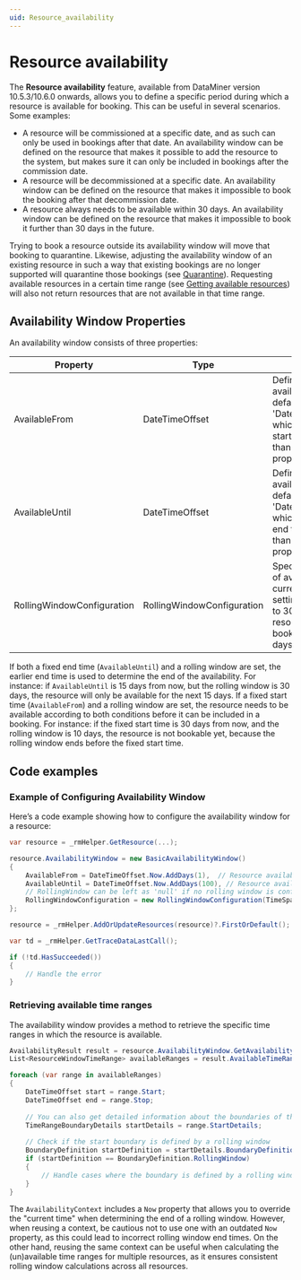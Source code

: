 ```yaml
---
uid: Resource_availability
---
```


# Resource availability

The **Resource availability** feature, available from DataMiner version 10.5.3/10.6.0 <!-- RN 41894 --> onwards, allows you to define a specific period during which a resource is available for booking. This can be useful in several scenarios. Some examples:

- A resource will be commissioned at a specific date, and as such can only be used in bookings after that date. An availability window can be defined on the resource that makes it possible
 to add the resource to the system, but makes sure it can only be included in bookings after the commission date.
- A resource will be decommissioned at a specific date. An availability window can be defined on the resource that makes it impossible to book the booking after that decommission date.
- A resource always needs to be available within 30 days. An availability window can be defined on the resource that makes it impossible to book it further than 30 days in the future.

Trying to book a resource outside its availability window will move that booking to quarantine. Likewise, adjusting the availability window of an existing resource in such a way that existing bookings are no longer supported will quarantine those bookings (see [Quarantine](xref:SRM_Quarantine)). Requesting available resources in a certain time range (see [Getting available resources](xref:srm_using_resourcemanagerhelper#getting-available-resources)) will also not return resources that are not available in that time range.

## Availability Window Properties

An availability window consists of three properties:

| **Property**               	| **Type**                   	| **Description**                                                                                                                                                                     	|
|----------------------------	|----------------------------	|-------------------------------------------------------------------------------------------------------------------------------------------------------------------------------------	|
| AvailableFrom              	| DateTimeOffset             	| Defines the start of the availability window. The default value is 'DateTimeOffset.MinValue', which means there is no start time. Must be lower than the 'AvailableUntil' property. 	|
| AvailableUntil             	| DateTimeOffset             	| Defines the end of the availability window. The default value is 'DateTimeOffset.MaxValue', which means there is no end time. Must be greater than the 'AvailableFrom' property.    	|
| RollingWindowConfiguration 	| RollingWindowConfiguration 	| Specifies a rolling window of availability relative to the current time. For example, setting the rolling window to 30 days means the resource is available for booking until "now + 30 days."                                                                                                                                                                               	|

If both a fixed end time (`AvailableUntil`) and a rolling window are set, the earlier end time is used to determine the end of the availability. For instance: if `AvailableUntil` is 15 days from now, but the rolling window is 30 days, the resource will only be available for the next 15 days. If a fixed start time (`AvailableFrom`) and a rolling window are set, the resource needs to be available according to both conditions before it can be included in a booking. For instance: if the fixed start time is 30 days from now, and the rolling window is 10 days, the resource is not bookable yet, because the rolling window ends before the fixed start time. 

## Code examples

### Example of Configuring Availability Window

Here’s a code example showing how to configure the availability window for a resource:

```csharp
var resource = _rmHelper.GetResource(...);

resource.AvailabilityWindow = new BasicAvailabilityWindow()
{
    AvailableFrom = DateTimeOffset.Now.AddDays(1),  // Resource available starting from tomorrow
    AvailableUntil = DateTimeOffset.Now.AddDays(100), // Resource available for the next 100 days
    // RollingWindow can be left as 'null' if no rolling window is configured
    RollingWindowConfiguration = new RollingWindowConfiguration(TimeSpan.FromDays(30)) // 30-day rolling window
};

resource = _rmHelper.AddOrUpdateResources(resource)?.FirstOrDefault();

var td = _rmHelper.GetTraceDataLastCall();

if (!td.HasSucceeded())
{
    // Handle the error
}
```

### Retrieving available time ranges

The availability window provides a method to retrieve the specific time ranges in which the resource is available.

```csharp
AvailabilityResult result = resource.AvailabilityWindow.GetAvailability(new AvailabilityContext());
List<ResourceWindowTimeRange> availableRanges = result.AvailableTimeRanges;

foreach (var range in availableRanges)
{
    DateTimeOffset start = range.Start;
    DateTimeOffset end = range.Stop;
    
    // You can also get detailed information about the boundaries of the time ranges
    TimeRangeBoundaryDetails startDetails = range.StartDetails;
    
    // Check if the start boundary is defined by a rolling window
    BoundaryDefinition startDefinition = startDetails.BoundaryDefinition;
    if (startDefinition == BoundaryDefinition.RollingWindow)
    {
        // Handle cases where the boundary is defined by a rolling window
    }
}
```

The ``AvailabilityContext`` includes a ``Now`` property that allows you to override the "current time" when determining the end of a rolling window. However, when reusing a context, be cautious not to use one with an outdated ``Now`` property, as this could lead to incorrect rolling window end times. On the other hand, reusing the same context can be useful when calculating the (un)available time ranges for multiple resources, as it ensures consistent rolling window calculations across all resources.

